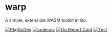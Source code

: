 # warp
A simple, extensible WASM toolkit in Go.

[![PkgGoDev](https://pkg.go.dev/badge/github.com/pgavlin/warp)](https://pkg.go.dev/github.com/pgavlin/warp)
[![codecov](https://codecov.io/gh/pgavlin/warp/branch/master/graph/badge.svg)](https://codecov.io/gh/pgavlin/warp)
[![Go Report Card](https://goreportcard.com/badge/github.com/pgavlin/warp)](https://goreportcard.com/report/github.com/pgavlin/warp)
[![Test](https://github.com/pgavlin/warp/workflows/Test/badge.svg)](https://github.com/pgavlin/warp/actions?query=workflow%3ATest)

